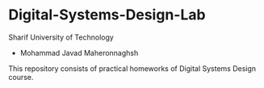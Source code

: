 # Digital-Systems-Design-Lab
Sharif University of Technology

* Mohammad Javad Maheronnaghsh


This repository consists of practical homeworks of Digital Systems Design course.



